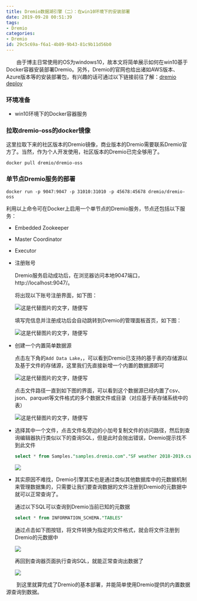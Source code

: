 ```yaml
---
title: Dremio数据湖引擎（二）：在win10环境下的安装部署
date: 2019-09-28 00:51:39
tags: 
- Dremio
categories:
- Dremio
id: 29c5c69a-f6a1-4b89-9b43-81c9b11d56b0
---
```


&emsp;&emsp;由于博主日常使用的OS为windows10，故本文将简单展示如何在win10基于Docker容器安装部署Dremio。另外，Dremio的官网也给出诸如AWS版本、Azure版本等的安装部署包，有兴趣的话可通过以下链接前往了解：[dremio deploy](https://www.dremio.com/deploy/)

### 环境准备

- win10环境下的Docker容器服务
  
### 拉取dremio-oss的docker镜像

  这里拉取下来的社区版本的Dremio镜像，商业版本的Dremio需要联系Dremio官方了。当然，作为个人开发使用，社区版本的Dremio已完全够用了。

  ```shell
  docker pull dremio/dremio-oss
  ```

### 单节点Dremio服务的部署

  ```shell
  docker run -p 9047:9047 -p 31010:31010 -p 45678:45678 dremio/dremio-oss
  ```

  利用以上命令可在Docker上启用一个单节点的Dremio服务，节点还包括以下服务：

  - Embedded Zookeeper
  - Master Coordinator
  - Executor

- 注册账号

  Dremio服务启动成功后，在浏览器访问本地9047端口，http://localhost:9047/。

  将出现以下账号注册界面，如下图：

  ![这是代替图片的文字，随便写](register.png)

  填写完信息并注册成功后会自动跳转到Dremio的管理面板首页，如下图：

  ![这是代替图片的文字，随便写](index.png)

- 创建一个内置简单数据源

  点击左下角的`Add Data Lake`，，可以看到Dremio已支持的基于表的存储源以及基于文件的存储源，这里我们先直接新增一个内置的数据源即可

  ![这是代替图片的文字，随便写](sample.png)

  点击文件路径一直到如下图的界面，可以看到这个数据源已经内置了csv、json、parquet等文件格式的多个数据文件或目录（对应基于表存储系统中的表）

  ![这是代替图片的文字，随便写](sample2.png)

- 选择其中一个文件，点击文件名旁边的小加号复制文件的访问路径，然后到查询编辑器执行类似以下的查询SQL，但是此时会抛出错误，Dremio提示找不到此文件

  ```sql
  select * from Samples."samples.dremio.com"."SF weather 2018-2019.csv"
  ```

  ![](sample3.jpg)

- 其实原因不难找，Dremio引擎其实也是通过类似其他数据库中的元数据机制来管理数据集的，只需要让我们要查询数据的文件注册到Dremio的元数据中就可以正常查询了。

  通过以下SQL可以查询到Dremio当前已知的元数据

  ```sql
  select * from INFORMATION_SCHEMA."TABLES"
  ```

  通过点击如下图按钮，将文件转换为指定的文件格式，就会将文件注册到Dremio的元数据中

  ![](sample4.jpg)

  再回到查询器页面执行查询SQL，就能正常查询出数据了

  ![](sample5.jpg)

&emsp;&emsp;到这里就算完成了Dremio的基本部署，并能简单使用Dremio提供的内置数据源查询到数据。



